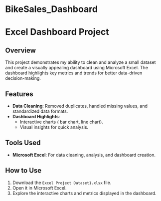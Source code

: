 # BikeSales_Dashboard

# Excel Dashboard Project

## Overview
This project demonstrates my ability to clean and analyze a small dataset and create a visually appealing dashboard using Microsoft Excel. The dashboard highlights key metrics and trends for better data-driven decision-making.

## Features
- **Data Cleaning**: Removed duplicates, handled missing values, and standardized data formats.
- **Dashboard Highlights**:
  - Interactive charts ( bar chart, line chart).
  - Visual insights for quick analysis.

## Tools Used
- **Microsoft Excel**: For data cleaning, analysis, and dashboard creation.

## How to Use
1. Download the `Excel Project Dataset1.xlsx` file.
2. Open it in Microsoft Excel.
3. Explore the interactive charts and metrics displayed in the dashboard.

